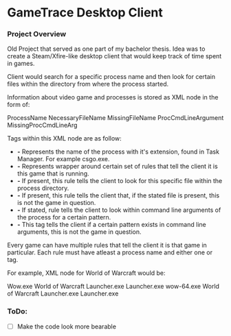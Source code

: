 # GameTrace Desktop Client

### Project Overview

Old Project that served as one part of my bachelor thesis. Idea was to create a Steam/Xfire-like desktop client that would keep track of time spent in games.

Client would search for a specific process name and then look for certain files within the directory from where the process started.

Information about video game and processes is stored as XML node in the form of:

<game>
	<rule>
		<proc>ProcessName</proc>
		<file>NecessaryFileName</file>
		<no>MissingFileName</no>
		<arg>ProcCmdLineArgument</arg>
		<absent>MissingProcCmdLineArg</absent>
	</rule>
</game>

Tags within this XML node are as follow:

 * **<proc> -** Represents the name of the process with it's extension, found in Task Manager. For example csgo.exe.
 * **<rule> -** Represents wrapper around certain set of rules that tell the client it is this game that is running.
 * **<file> -** If present, this rule tells the client to look for this specific file within the process directory.
 * **<no> -** If present, this rule tells the client that, if the stated file is present, this is not the game in question.
 * **<arg> -** If stated, rule tells the client to look within command line arguments of the process for a certain pattern.
 * **<absent> -** This tag tells the client if a certain pattern exists in command line arguments, this is not the game in question.

Every game can have multiple rules that tell the client it is that game in particular. Each rule must have atleast a process name and either one <file> or <no> tag.

For example, XML node for World of Warcraft would be:

<game>
	<rule>
		<proc>Wow.exe</proc>
		<file>World of Warcraft Launcher.exe</file>
		<file>Launcher.exe</file>
	</rule>
	<rule>
		<proc>wow-64.exe</proc>
		<file>World of Warcraft Launcher.exe</file>
		<file>Launcher.exe</file>
	</rule>
</game>

### ToDo:

- [ ] Make the code look more bearable
